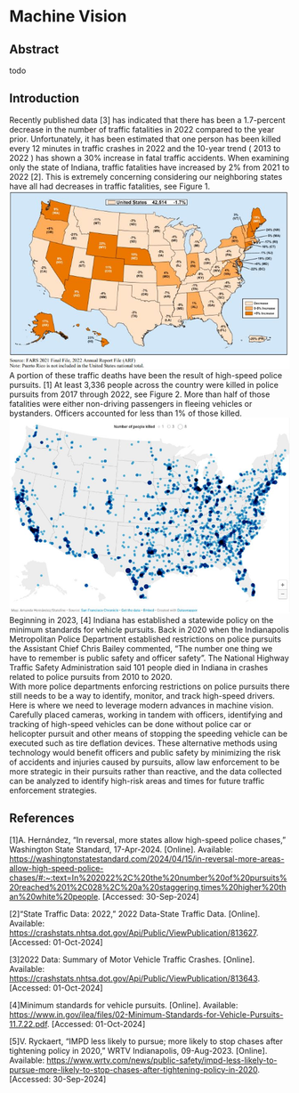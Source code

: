 # Machine Vision

## Abstract
todo

## Introduction
Recently published data [3] has indicated that there has been a 1.7-percent decrease in the number of traffic fatalities in 2022 compared to the year prior. Unfortunately, it has been estimated that one person has been killed every 12 minutes in traffic crashes in 2022 and the 10-year trend ( 2013 to 2022 ) has shown a 30% increase in fatal traffic accidents. When examining only the state of Indiana, traffic fatalities have increased by 2% from 2021 to 2022 [2]. This is extremely concerning considering our neighboring states have all had decreases in traffic fatalities, see Figure 1.\
![ Percentage Change in 2022 Traffic Fatalities From 2021, by State](./TrafficFatalitiesFromState.JPG)\
    A portion of these traffic deaths have been the result of high-speed police pursuits. [1] At least 3,336 people across the country were killed in police pursuits from 2017 through 2022, see Figure 2. More than half of those fatalities were either non-driving passengers in fleeing vehicles or bystanders. Officers accounted for less than 1% of those killed.\
![Fatal police chase incidents, 2017-2022](./FatalPoliceChaseIncidents.JPG)\
    Beginning in 2023, [4] Indiana has established a statewide policy on the minimum standards for vehicle pursuits. Back in 2020 when the Indianapolis Metropolitan Police Department established restrictions on police pursuits the Assistant Chief Chris Bailey commented, “The number one thing we have to remember is public safety and officer safety”. The National Highway Traffic Safety Administration said 101 people died in Indiana in crashes related to police pursuits from 2010 to 2020.\
    With more police departments enforcing restrictions on police pursuits there still needs to be a way to identify, monitor, and track high-speed drivers. Here is where we need to leverage modern advances in machine vision. Carefully placed cameras, working in tandem with officers, identifying and tracking of high-speed vehicles can be done without police car or helicopter pursuit and other means of stopping the speeding vehicle can be executed such as tire deflation devices. These alternative methods using technology would benefit officers and public safety by minimizing the risk of accidents and injuries caused by pursuits, allow law enforcement to be more strategic in their pursuits rather than reactive, and the data collected can be analyzed to identify high-risk areas and times for future traffic enforcement strategies.










## References
[1]A. Hernández, “In reversal, more states allow high-speed police chases,” Washington State Standard, 17-Apr-2024.  [Online]. Available: https://washingtonstatestandard.com/2024/04/15/in-reversal-more-areas-allow-high-speed-police-chases/#:~:text=In%202022%2C%20the%20number%20of%20pursuits%20reached%201%2C028%2C%20a%20staggering,times%20higher%20than%20white%20people. [Accessed: 30-Sep-2024] 

[2]“State Traffic Data: 2022,” 2022 Data-State Traffic Data.  [Online]. Available: https://crashstats.nhtsa.dot.gov/Api/Public/ViewPublication/813627. [Accessed: 01-Oct-2024] 

[3]2022 Data: Summary of Motor Vehicle Traffic Crashes.  [Online]. Available: https://crashstats.nhtsa.dot.gov/Api/Public/ViewPublication/813643. [Accessed: 01-Oct-2024] 

[4]Minimum standards for vehicle pursuits.  [Online]. Available: https://www.in.gov/ilea/files/02-Minimum-Standards-for-Vehicle-Pursuits-11.7.22.pdf. [Accessed: 01-Oct-2024] 

[5]V. Ryckaert, “IMPD less likely to pursue; more likely to stop chases after tightening policy in 2020,” WRTV Indianapolis, 09-Aug-2023.  [Online]. Available: https://www.wrtv.com/news/public-safety/impd-less-likely-to-pursue-more-likely-to-stop-chases-after-tightening-policy-in-2020. [Accessed: 30-Sep-2024] 
